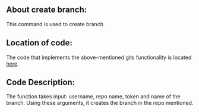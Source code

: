 ## About create branch:
This command is used to create branch

## Location of code:
The code that implements the above-mentioned gits functionality is located [here](https://github.com/psvkaushik/Group50_Proj2/blob/main/src/gits_createbranch.py).

## Code Description:
The function takes input: username, repo name, token and name of the branch. Using these arguments, it creates the branch in the repo mentioned.
